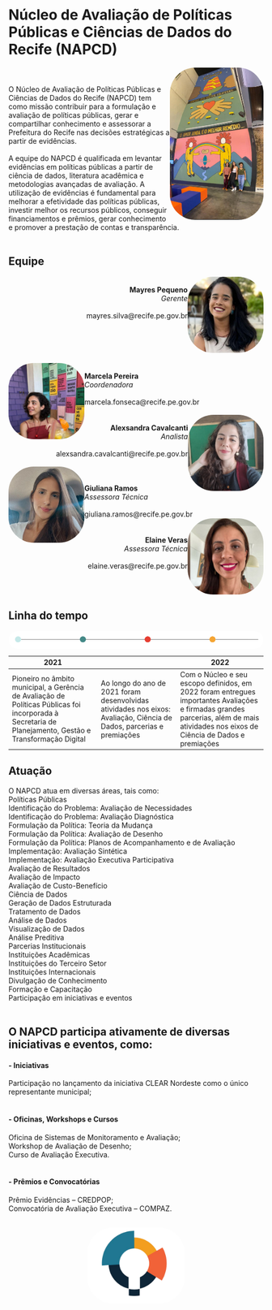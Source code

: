 # Núcleo de Avaliação de Políticas Públicas e Ciências de Dados do Recife (NAPCD)

<img align="right" alt="marcela" height="300" style="border-radius:50px;" src="/img/motivacao.png">
<br><br>
O Núcleo de Avaliação de Políticas Públicas e Ciências de Dados do Recife (NAPCD) tem como missão contribuir para a formulação e avaliação de políticas públicas, gerar e compartilhar conhecimento e assessorar a Prefeitura do Recife nas decisões estratégicas a partir de evidências.
<br><br>
A equipe do NAPCD é qualificada em levantar evidências em políticas públicas a partir de ciência de dados, literatura acadêmica e metodologias avançadas de avaliação. A utilização de evidências é fundamental para melhorar a efetividade das políticas públicas, investir melhor os recursos públicos, conseguir financiamentos e prêmios, gerar conhecimento e promover a prestação de contas e transparência.
<br><br>

## Equipe
<div align="right">
  <img align="right" alt="mayres" height="150" style="border-radius:50px;" src="/img/mayres.jpg">
  <br>
  <b>Mayres Pequeno</b>
  <br>
  <i>Gerente</i>
  <br><br>
  mayres.silva@recife.pe.gov.br
  <br><br><br><br><br>
  </div>
<br>

<div align="left">
  <img align="left" alt="marcela" height="150" style="border-radius:50px;" src="/img/marcela.jpg">
  <br>
  <b>Marcela Pereira</b>
  <br>
  <i>Coordenadora</i>
  <br><br>
  marcela.fonseca@recife.pe.gov.br
  </div>
<br>

<div align="right">
  <img align="right" alt="alexia" height="150" style="border-radius:50px;" src="/img/Alexia.jpeg">
  <br>
  <b>Alexsandra Cavalcanti</b>
  <br>
  <i>Analista</i>
  <br><br>
  alexsandra.cavalcanti@recife.pe.gov.br 
  </div>
<br> 

<div align="left">
  <img align="left" alt="giuliana" height="150" style="border-radius:50px;" src="/img/giuliana.jpeg">
<br>  <br>
  <b>Giuliana Ramos</b>
  <br>
  <i>Assessora Técnica</i>
  <br><br>
  giuliana.ramos@recife.pe.gov.br
  </div>

  <div align="right">
  <img align="right" alt="elaine" height="150" style="border-radius:50px;" src="/img/Elaine.jpg">
<br>  <br>
  <b>Elaine Veras</b>
  <br>
  <i>Assessora Técnica</i>
  <br><br>
  elaine.veras@recife.pe.gov.br 
  </div>

  
<br><br>
## Linha do tempo
<img align="center" alt="linha do tempo" style="border-radius:50px;" src="/img/linha_do_tempo_horizontal.png">

| <b>2021</b> | | <b>2022</b> |
|------|------|------|
| Pioneiro no âmbito municipal, a Gerência de Avaliação de Políticas Públicas foi incorporada à Secretaria de Planejamento, Gestão e Transformação Digital | Ao longo do ano de 2021 foram desenvolvidas atividades nos eixos: Avaliação, Ciência de Dados, parcerias e premiações | Com o Núcleo e seu escopo definidos, em 2022 foram entregues importantes Avaliações e firmadas grandes parcerias, além de mais atividades nos eixos de Ciência de Dados e premiações |




## Atuação

O NAPCD atua em diversas áreas, tais como:
<br>
Políticas Públicas <br>
Identificação do Problema: Avaliação de Necessidades <br>
Identificação do Problema: Avaliação Diagnóstica <br>
Formulação da Política: Teoria da Mudança <br>
Formulação da Política: Avaliação de Desenho <br>
Formulação da Política: Planos de Acompanhamento e de Avaliação <br>
Implementação: Avaliação Sintética <br>
Implementação: Avaliação Executiva Participativa <br>
Avaliação de Resultados <br>
Avaliação de Impacto <br>
Avaliação de Custo-Benefício <br>
Ciência de Dados <br>
Geração de Dados Estruturada <br>
Tratamento de Dados <br>
Análise de Dados <br>
Visualização de Dados <br>
Análise Preditiva <br>
Parcerias Institucionais <br>
Instituições Acadêmicas <br>
Instituições do Terceiro Setor <br>
Instituições Internacionais <br>
Divulgação de Conhecimento <br>
Formação e Capacitação <br>
Participação em iniciativas e eventos <br> <br>

## O NAPCD participa ativamente de diversas iniciativas e eventos, como:

#### - Iniciativas <br>
Participação no lançamento da iniciativa CLEAR Nordeste como o único representante municipal; <br> <br>

#### - Oficinas, Workshops e Cursos <br>
Oficina de Sistemas de Monitoramento e Avaliação; <br>
Workshop de Avaliação de Desenho; <br>
Curso de Avaliação Executiva. <br> <br>

#### - Prêmios e Convocatórias <br>
Prêmio Evidências – CREDPOP; <br>
Convocatória de Avaliação Executiva – COMPAZ.

##

<div align="center">
  <img align="center" alt="logo_napcd" height="150" style="border-radius:50px;" src="/img/NAPCD LOGO VERSOES-00.png">
  </div>
